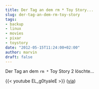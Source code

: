 ```yaml
---
title: Der Tag an dem rm * Toy Story...
slug: der-tag-an-dem-rm-toy-story
tags:
- backup
- linux
- movies
- pixar
- toystory
date: "2012-05-15T11:24:00+02:00"
author: marvin
draft: false
---
```

Der Tag an dem `rm *` Toy Story 2 löschte...

{{< youtube EL_g0tyaIeE   >}}
([via](http://kottke.org/12/05/how-pixar-almost-deleted-toy-story-2))